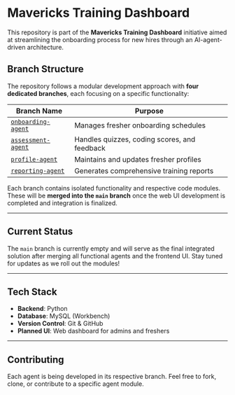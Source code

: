 # Mavericks Training Dashboard
This repository is part of the **Mavericks Training Dashboard** initiative aimed at streamlining the onboarding process for new hires through an AI-agent-driven architecture.
 
## Branch Structure
The repository follows a modular development approach with **four dedicated branches**, each focusing on a specific functionality:
 
| Branch Name       | Purpose                                      |
|-------------------|----------------------------------------------|
| [`onboarding-agent`](https://github.com/AniketSarawgi/mavericks-training-dashboard/tree/onboarding_agent) | Manages fresher onboarding schedules         |
| [`assessment-agent`](https://github.com/AniketSarawgi/mavericks-training-dashboard/tree/assessment_agent) | Handles quizzes, coding scores, and feedback |
| [`profile-agent`](https://github.com/AniketSarawgi/mavericks-training-dashboard/tree/profile_agent)       | Maintains and updates fresher profiles       |
| [`reporting-agent`](https://github.com/AniketSarawgi/mavericks-training-dashboard/tree/reporting_agent)   | Generates comprehensive training reports     |
 
Each branch contains isolated functionality and respective code modules. These will be **merged into the `main` branch** once the web UI development is completed and integration is finalized.

---
 
## Current Status 
The `main` branch is currently empty and will serve as the final integrated solution after merging all functional agents and the frontend UI.
Stay tuned for updates as we roll out the modules!

---
 
## Tech Stack
- **Backend**: Python
- **Database**: MySQL (Workbench)
- **Version Control**: Git & GitHub
- **Planned UI**: Web dashboard for admins and freshers
 
---
 
## Contributing
Each agent is being developed in its respective branch. Feel free to fork, clone, or contribute to a specific agent module.
